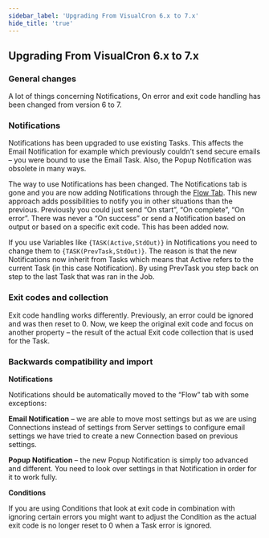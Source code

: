 ```yaml
---
sidebar_label: 'Upgrading From VisualCron 6.x to 7.x'
hide_title: 'true'
---
```


## Upgrading From VisualCron 6.x to 7.x

### General changes
 
A lot of things concerning Notifications, On error and exit code handling has been changed from version 6 to 7.

### Notifications
 
Notifications has been upgraded to use existing Tasks. This affects the Email Notification for example which previously couldn’t send secure emails – you were bound to use the Email Task. Also, the Popup Notification was obsolete in many ways.
 
The way to use Notifications has been changed. The Notifications tab is gone and you are now adding Notifications through the [Flow Tab](../client-user-interface/server/job-flow). This new approach adds possibilities to notify you in other situations than the previous. Previously you could just send “On start”, “On complete”, “On error”. There was never a “On success” or send a Notification based on output or based on a specific exit code. This has been added now.

If you use Variables like `{TASK(Active,StdOut)}` in Notifications you need to change them to `{TASK(PrevTask,StdOut)}`. The reason is that the new Notifications now inherit from Tasks which means that Active refers to the current Task (in this case Notification). By using PrevTask you step back on step to the last Task that was ran in the Job.

### Exit codes and collection
 
Exit code handling works differently. Previously, an error could be ignored and was then reset to 0. Now, we keep the original exit code and focus on another property – the result of the actual Exit code collection that is used for the Task.

### Backwards compatibility and import
 
**Notifications**

Notifications should be automatically moved to the “Flow” tab with some exceptions:

**Email Notification** – we are able to move most settings but as we are using Connections instead of settings from Server settings to configure email settings we have tried to create a new Connection based on previous settings.

**Popup Notification** – the new Popup Notification is simply too advanced and different. You need to look over settings in that Notification in order for it to work fully.

**Conditions**

If you are using Conditions that look at exit code in combination with ignoring certain errors you might want to adjust the Condition as the actual exit code is no longer reset to 0 when a Task error is ignored.